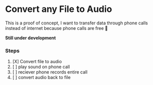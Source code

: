 # Convert any File to Audio
This is a proof of concept, I want to transfer data through phone calls instead of internet because phone calls are free :money_mouth_face:

**Still under development**

### Steps 
1. [X] Convert file to audio
2. [ ] play sound on phone call
3. [ ] reciever phone records entire call
4. [ ] convert audio back to file
